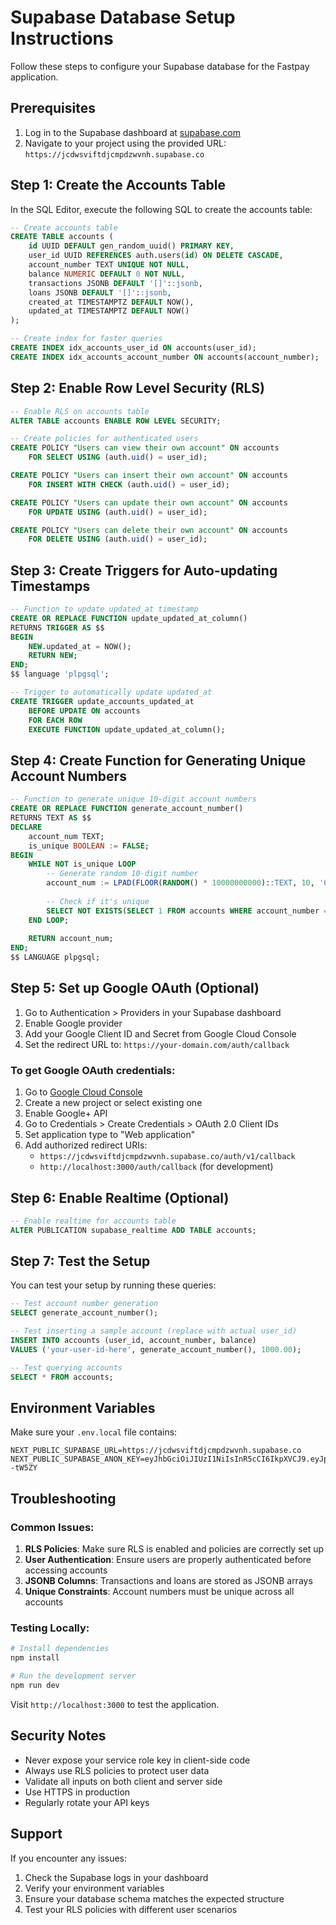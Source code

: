 # Supabase Database Setup Instructions

Follow these steps to configure your Supabase database for the Fastpay application.

## Prerequisites

1. Log in to the Supabase dashboard at [supabase.com](https://supabase.com)
2. Navigate to your project using the provided URL: `https://jcdwsviftdjcmpdzwvnh.supabase.co`

## Step 1: Create the Accounts Table

In the SQL Editor, execute the following SQL to create the accounts table:

```sql
-- Create accounts table
CREATE TABLE accounts (
    id UUID DEFAULT gen_random_uuid() PRIMARY KEY,
    user_id UUID REFERENCES auth.users(id) ON DELETE CASCADE,
    account_number TEXT UNIQUE NOT NULL,
    balance NUMERIC DEFAULT 0 NOT NULL,
    transactions JSONB DEFAULT '[]'::jsonb,
    loans JSONB DEFAULT '[]'::jsonb,
    created_at TIMESTAMPTZ DEFAULT NOW(),
    updated_at TIMESTAMPTZ DEFAULT NOW()
);

-- Create index for faster queries
CREATE INDEX idx_accounts_user_id ON accounts(user_id);
CREATE INDEX idx_accounts_account_number ON accounts(account_number);
```

## Step 2: Enable Row Level Security (RLS)

```sql
-- Enable RLS on accounts table
ALTER TABLE accounts ENABLE ROW LEVEL SECURITY;

-- Create policies for authenticated users
CREATE POLICY "Users can view their own account" ON accounts
    FOR SELECT USING (auth.uid() = user_id);

CREATE POLICY "Users can insert their own account" ON accounts
    FOR INSERT WITH CHECK (auth.uid() = user_id);

CREATE POLICY "Users can update their own account" ON accounts
    FOR UPDATE USING (auth.uid() = user_id);

CREATE POLICY "Users can delete their own account" ON accounts
    FOR DELETE USING (auth.uid() = user_id);
```

## Step 3: Create Triggers for Auto-updating Timestamps

```sql
-- Function to update updated_at timestamp
CREATE OR REPLACE FUNCTION update_updated_at_column()
RETURNS TRIGGER AS $$
BEGIN
    NEW.updated_at = NOW();
    RETURN NEW;
END;
$$ language 'plpgsql';

-- Trigger to automatically update updated_at
CREATE TRIGGER update_accounts_updated_at 
    BEFORE UPDATE ON accounts 
    FOR EACH ROW 
    EXECUTE FUNCTION update_updated_at_column();
```

## Step 4: Create Function for Generating Unique Account Numbers

```sql
-- Function to generate unique 10-digit account numbers
CREATE OR REPLACE FUNCTION generate_account_number()
RETURNS TEXT AS $$
DECLARE
    account_num TEXT;
    is_unique BOOLEAN := FALSE;
BEGIN
    WHILE NOT is_unique LOOP
        -- Generate random 10-digit number
        account_num := LPAD(FLOOR(RANDOM() * 10000000000)::TEXT, 10, '0');
        
        -- Check if it's unique
        SELECT NOT EXISTS(SELECT 1 FROM accounts WHERE account_number = account_num) INTO is_unique;
    END LOOP;
    
    RETURN account_num;
END;
$$ LANGUAGE plpgsql;
```

## Step 5: Set up Google OAuth (Optional)

1. Go to Authentication > Providers in your Supabase dashboard
2. Enable Google provider
3. Add your Google Client ID and Secret from Google Cloud Console
4. Set the redirect URL to: `https://your-domain.com/auth/callback`

### To get Google OAuth credentials:

1. Go to [Google Cloud Console](https://console.cloud.google.com/)
2. Create a new project or select existing one
3. Enable Google+ API
4. Go to Credentials > Create Credentials > OAuth 2.0 Client IDs
5. Set application type to "Web application"
6. Add authorized redirect URIs:
   - `https://jcdwsviftdjcmpdzwvnh.supabase.co/auth/v1/callback`
   - `http://localhost:3000/auth/callback` (for development)

## Step 6: Enable Realtime (Optional)

```sql
-- Enable realtime for accounts table
ALTER PUBLICATION supabase_realtime ADD TABLE accounts;
```

## Step 7: Test the Setup

You can test your setup by running these queries:

```sql
-- Test account number generation
SELECT generate_account_number();

-- Test inserting a sample account (replace with actual user_id)
INSERT INTO accounts (user_id, account_number, balance) 
VALUES ('your-user-id-here', generate_account_number(), 1000.00);

-- Test querying accounts
SELECT * FROM accounts;
```

## Environment Variables

Make sure your `.env.local` file contains:

```env
NEXT_PUBLIC_SUPABASE_URL=https://jcdwsviftdjcmpdzwvnh.supabase.co
NEXT_PUBLIC_SUPABASE_ANON_KEY=eyJhbGciOiJIUzI1NiIsInR5cCI6IkpXVCJ9.eyJpc3MiOiJzdXBhYmFzZSIsInJlZiI6ImpjZHdzdmlmdGRqY21wZHp3dm5oIiwicm9sZSI6ImFub24iLCJpYXQiOjE3NTYyMzY1NzMsImV4cCI6MjA3MTgxMjU3M30.h57QkgMSiEhPffxtnpPHXv3abYcGWJE1dHhK--tW5ZY
```

## Troubleshooting

### Common Issues:

1. **RLS Policies**: Make sure RLS is enabled and policies are correctly set up
2. **User Authentication**: Ensure users are properly authenticated before accessing accounts
3. **JSONB Columns**: Transactions and loans are stored as JSONB arrays
4. **Unique Constraints**: Account numbers must be unique across all accounts

### Testing Locally:

```bash
# Install dependencies
npm install

# Run the development server
npm run dev
```

Visit `http://localhost:3000` to test the application.

## Security Notes

- Never expose your service role key in client-side code
- Always use RLS policies to protect user data
- Validate all inputs on both client and server side
- Use HTTPS in production
- Regularly rotate your API keys

## Support

If you encounter any issues:

1. Check the Supabase logs in your dashboard
2. Verify your environment variables
3. Ensure your database schema matches the expected structure
4. Test your RLS policies with different user scenarios

